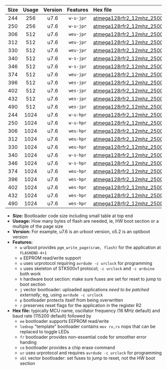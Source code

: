 |Size|Usage|Version|Features|Hex file|
|:-:|:-:|:-:|:-:|:--|
|244|256|u7.6|`w-u-jpr`|[atmega128rfr2_12mhz_250000bps_ur_vbl.hex](https://raw.githubusercontent.com/stefanrueger/urboot/main/atmega128rfr2_12mhz_250000bps_ur_vbl.hex)|
|250|256|u7.6|`w-u-jpr`|[atmega128rfr2_12mhz_250000bps_lednop_ur_vbl.hex](https://raw.githubusercontent.com/stefanrueger/urboot/main/atmega128rfr2_12mhz_250000bps_lednop_ur_vbl.hex)|
|306|512|u7.6|`weu-jpr`|[atmega128rfr2_12mhz_250000bps_ee_ur_vbl.hex](https://raw.githubusercontent.com/stefanrueger/urboot/main/atmega128rfr2_12mhz_250000bps_ee_ur_vbl.hex)|
|312|512|u7.6|`weu-jpr`|[atmega128rfr2_12mhz_250000bps_ee_lednop_ur_vbl.hex](https://raw.githubusercontent.com/stefanrueger/urboot/main/atmega128rfr2_12mhz_250000bps_ee_lednop_ur_vbl.hex)|
|330|512|u7.6|`weu-jpr`|[atmega128rfr2_12mhz_250000bps_ee_lednop_fr_ur_vbl.hex](https://raw.githubusercontent.com/stefanrueger/urboot/main/atmega128rfr2_12mhz_250000bps_ee_lednop_fr_ur_vbl.hex)|
|340|512|u7.6|`w-s-jpr`|[atmega128rfr2_12mhz_250000bps_vbl.hex](https://raw.githubusercontent.com/stefanrueger/urboot/main/atmega128rfr2_12mhz_250000bps_vbl.hex)|
|346|512|u7.6|`w-s-jpr`|[atmega128rfr2_12mhz_250000bps_lednop_vbl.hex](https://raw.githubusercontent.com/stefanrueger/urboot/main/atmega128rfr2_12mhz_250000bps_lednop_vbl.hex)|
|374|512|u7.6|`weu-jpr`|[atmega128rfr2_12mhz_250000bps_ee_lednop_fr_ce_ur_vbl.hex](https://raw.githubusercontent.com/stefanrueger/urboot/main/atmega128rfr2_12mhz_250000bps_ee_lednop_fr_ce_ur_vbl.hex)|
|396|512|u7.6|`wes-jpr`|[atmega128rfr2_12mhz_250000bps_ee_vbl.hex](https://raw.githubusercontent.com/stefanrueger/urboot/main/atmega128rfr2_12mhz_250000bps_ee_vbl.hex)|
|402|512|u7.6|`wes-jpr`|[atmega128rfr2_12mhz_250000bps_ee_lednop_vbl.hex](https://raw.githubusercontent.com/stefanrueger/urboot/main/atmega128rfr2_12mhz_250000bps_ee_lednop_vbl.hex)|
|432|512|u7.6|`wes-jpr`|[atmega128rfr2_12mhz_250000bps_ee_lednop_fr_vbl.hex](https://raw.githubusercontent.com/stefanrueger/urboot/main/atmega128rfr2_12mhz_250000bps_ee_lednop_fr_vbl.hex)|
|490|512|u7.6|`wes-jpr`|[atmega128rfr2_12mhz_250000bps_ee_lednop_fr_ce_vbl.hex](https://raw.githubusercontent.com/stefanrueger/urboot/main/atmega128rfr2_12mhz_250000bps_ee_lednop_fr_ce_vbl.hex)|
|244|1024|u7.6|`w-u-hpr`|[atmega128rfr2_12mhz_250000bps_ur.hex](https://raw.githubusercontent.com/stefanrueger/urboot/main/atmega128rfr2_12mhz_250000bps_ur.hex)|
|250|1024|u7.6|`w-u-hpr`|[atmega128rfr2_12mhz_250000bps_lednop_ur.hex](https://raw.githubusercontent.com/stefanrueger/urboot/main/atmega128rfr2_12mhz_250000bps_lednop_ur.hex)|
|306|1024|u7.6|`weu-hpr`|[atmega128rfr2_12mhz_250000bps_ee_ur.hex](https://raw.githubusercontent.com/stefanrueger/urboot/main/atmega128rfr2_12mhz_250000bps_ee_ur.hex)|
|312|1024|u7.6|`weu-hpr`|[atmega128rfr2_12mhz_250000bps_ee_lednop_ur.hex](https://raw.githubusercontent.com/stefanrueger/urboot/main/atmega128rfr2_12mhz_250000bps_ee_lednop_ur.hex)|
|330|1024|u7.6|`weu-hpr`|[atmega128rfr2_12mhz_250000bps_ee_lednop_fr_ur.hex](https://raw.githubusercontent.com/stefanrueger/urboot/main/atmega128rfr2_12mhz_250000bps_ee_lednop_fr_ur.hex)|
|340|1024|u7.6|`w-s-hpr`|[atmega128rfr2_12mhz_250000bps.hex](https://raw.githubusercontent.com/stefanrueger/urboot/main/atmega128rfr2_12mhz_250000bps.hex)|
|346|1024|u7.6|`w-s-hpr`|[atmega128rfr2_12mhz_250000bps_lednop.hex](https://raw.githubusercontent.com/stefanrueger/urboot/main/atmega128rfr2_12mhz_250000bps_lednop.hex)|
|374|1024|u7.6|`weu-hpr`|[atmega128rfr2_12mhz_250000bps_ee_lednop_fr_ce_ur.hex](https://raw.githubusercontent.com/stefanrueger/urboot/main/atmega128rfr2_12mhz_250000bps_ee_lednop_fr_ce_ur.hex)|
|396|1024|u7.6|`wes-hpr`|[atmega128rfr2_12mhz_250000bps_ee.hex](https://raw.githubusercontent.com/stefanrueger/urboot/main/atmega128rfr2_12mhz_250000bps_ee.hex)|
|402|1024|u7.6|`wes-hpr`|[atmega128rfr2_12mhz_250000bps_ee_lednop.hex](https://raw.githubusercontent.com/stefanrueger/urboot/main/atmega128rfr2_12mhz_250000bps_ee_lednop.hex)|
|432|1024|u7.6|`wes-hpr`|[atmega128rfr2_12mhz_250000bps_ee_lednop_fr.hex](https://raw.githubusercontent.com/stefanrueger/urboot/main/atmega128rfr2_12mhz_250000bps_ee_lednop_fr.hex)|
|490|1024|u7.6|`wes-hpr`|[atmega128rfr2_12mhz_250000bps_ee_lednop_fr_ce.hex](https://raw.githubusercontent.com/stefanrueger/urboot/main/atmega128rfr2_12mhz_250000bps_ee_lednop_fr_ce.hex)|

- **Size:** Bootloader code size including small table at top end
- **Useage:** How many bytes of flash are needed, ie, HW boot section or a multiple of the page size
- **Version:** For example, u7.6 is an urboot version, o5.2 is an optiboot version
- **Features:**
  + `w` urboot provides `pgm_write_page(sram, flash)` for the application at `FLASHEND-4+1`
  + `e` EEPROM read/write support
  + `u` uses urprotocol requiring `avrdude -c urclock` for programming
  + `s` uses skeleton of STK500v1 protocol; `-c urclock` and `-c arduino` both work
  + `h` hardware boot section: make sure fuses are set for reset to jump to boot section
  + `j` vector bootloader: uploaded applications *need to be patched externally*, eg, using `avrdude -c urclock`
  + `p` bootloader protects itself from being overwritten
  + `r` preserves reset flags for the application in the register R2
- **Hex file:** typically MCU name, oscillator frequency (16 MHz default) and baud rate (115200 default) followed by
  + `ee` bootloader supports EEPROM read/write
  + `lednop` "template" bootloader contains `mov rx,rx` nops that can be replaced to toggle LEDs
  + `fr` bootloader provides non-essential code for smoother error handing
  + `ce` bootloader provides a chip erase command
  + `ur` uses urprotocol and requires `avrdude -c urclock` for programming
  + `vbl` vector bootloader: set fuses to jump to reset, not the HW boot section
